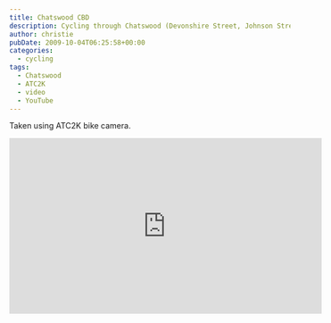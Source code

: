 ```yaml
---
title: Chatswood CBD
description: Cycling through Chatswood (Devonshire Street, Johnson Street, Claude Lane, Spring Street, Victoria Avenue, Anderson Street).
author: christie
pubDate: 2009-10-04T06:25:58+00:00
categories:
  - cycling
tags:
  - Chatswood
  - ATC2K
  - video
  - YouTube
---
```


Taken using ATC2K bike camera.

<iframe width="560" height="315" src="https://www.youtube-nocookie.com/embed/LWYcK-rW548" title="YouTube video player" frameborder="0" allow="accelerometer; autoplay; clipboard-write; encrypted-media; gyroscope; picture-in-picture" allowfullscreen></iframe>
